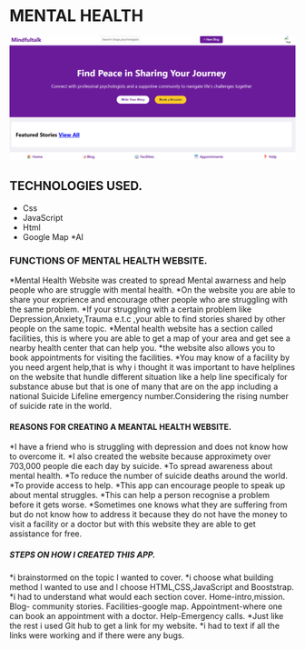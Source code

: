 # MENTAL HEALTH
<img src="./4.png" alt="">

## TECHNOLOGIES USED.
* Css
* JavaScript
* Html
* Google Map
*AI
### FUNCTIONS OF MENTAL HEALTH WEBSITE.
*Mental Health Website was created to spread Mental awarness and help people who are struggle with mental health.
*On the website you are able to share your exprience and encourage other people who are struggling with the same problem.
*If your struggling with a certain problem like Depression,Anxiety,Trauma e.t.c ,your able to find stories shared by other people on the same topic.
*Mental health website has a section called facilities, this is where you are able to get a map of your area and get see a nearby health center that can help you.
*the website also allows you to book appointments for visiting the facilities.
*You may know of a facility by you need argent help,that is why i thought it was important to have helplines on the website that hundle different situation like a help line specificaly for substance abuse but that is one of many that are on the app including a national Suicide Lifeline emergency number.Considering the rising number of suicide rate in the world.

#### REASONS FOR CREATING A MEANTAL HEALTH WEBSITE.
*I have a friend who is struggling with depression and does not know how to overcome it.
*I also created the website because approximety over 703,000 people die each day by suicide.
*To spread awareness about mental health.
*To reduce the number of suicide deaths around the world.
*To provide access to help.
*This app can encourage people to speak up about mental struggles.
*This can help a person recognise a problem before it gets worse.
*Sometimes one knows what they are suffering from but do not know how to address it because they do not have the money to visit a facility or a doctor but with this website they are able to get assistance for free.

##### STEPS ON HOW I CREATED THIS APP.

*i brainstormed on the topic l wanted to cover.
*i choose what building method l wanted to use and l choose HTML,CSS,JavaScript and Booststrap.
*i had to understand what would each section cover.
Home-intro,mission.
Blog- community stories.
Facilities-google map.
Appointment-where one can book an appointment with a doctor.
Help-Emergency calls.
*Just like the rest i used Git hub to get a link for my website.
*i had to text if all the links were working and if there were any bugs.




